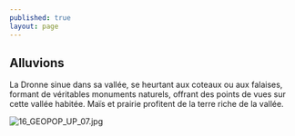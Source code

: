 ```yaml
---
published: true
layout: page
---
```

## Alluvions

La Dronne sinue dans sa vallée, se heurtant aux coteaux ou aux falaises, formant de véritables monuments naturels, offrant des points de vues sur cette vallée habitée. Maïs et prairie profitent de la terre riche de la vallée.

![16_GEOPOP_UP_07.jpg]({{site.baseurl}}/data/images/16/geographie/16_GEOPOP_UP_07.jpg)

